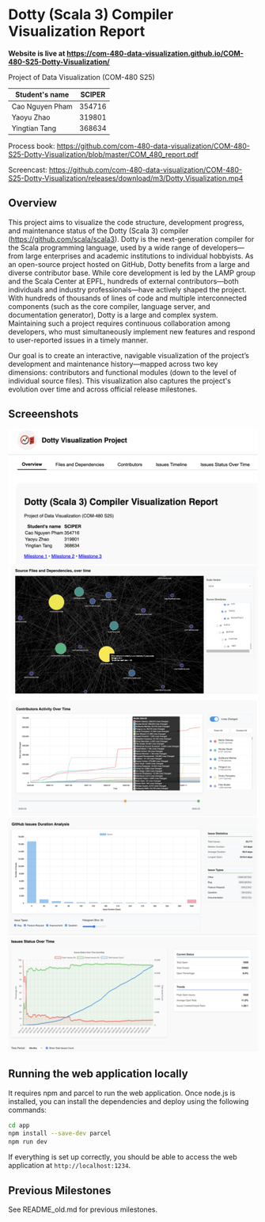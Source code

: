 # Dotty (Scala 3) Compiler Visualization Report

**Website is live at https://com-480-data-visualization.github.io/COM-480-S25-Dotty-Visualization/**

Project of Data Visualization (COM-480 S25)

| Student's name | SCIPER |
| -------------- | ------ |
| Cao Nguyen Pham | 354716 |
| Yaoyu Zhao | 319801 |
| Yingtian Tang | 368634 |

Process book: https://github.com/com-480-data-visualization/COM-480-S25-Dotty-Visualization/blob/master/COM_480_report.pdf

Screencast: https://github.com/com-480-data-visualization/COM-480-S25-Dotty-Visualization/releases/download/m3/Dotty.Visualization.mp4

## Overview

This project aims to visualize the code structure, development progress, and maintenance status of the Dotty (Scala 3) compiler (https://github.com/scala/scala3). Dotty is the next-generation compiler for the Scala programming language, used by a wide range of developers—from large enterprises and academic institutions to individual hobbyists.
As an open-source project hosted on GitHub, Dotty benefits from a large and diverse contributor base. While core development is led by the LAMP group and the Scala Center at EPFL, hundreds of external contributors—both individuals and industry professionals—have actively shaped the project.
With hundreds of thousands of lines of code and multiple interconnected components (such as the core compiler, language server, and documentation generator), Dotty is a large and complex system. Maintaining such a project requires continuous collaboration among developers, who must simultaneously implement new features and respond to user-reported issues in a timely manner.

Our goal is to create an interactive, navigable visualization of the project’s development and maintenance history—mapped across two key dimensions: contributors and functional modules (down to the level of individual source files). This visualization also captures the project's evolution over time and across official release milestones.

## Screeenshots

![Screenshot 1](1.png)
![Screenshot 2](2.png)
![Screenshot 3](3.png)
![Screenshot 4](4.png)
![Screenshot 5](5.png)

## Running the web application locally

It requires npm and parcel to run the web application. Once node.js is installed, you can install the dependencies and deploy using the following commands:

```bash
cd app
npm install --save-dev parcel
npm run dev
```

If everything is set up correctly, you should be able to access the web application at `http://localhost:1234`.

## Previous Milestones

See README_old.md for previous milestones.
